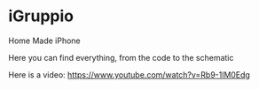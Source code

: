 iGruppio
========

Home Made iPhone

Here you can find everything, from the code to the schematic

Here is a video:
https://www.youtube.com/watch?v=Rb9-1lM0Edg
